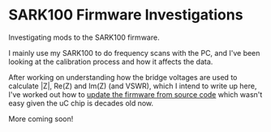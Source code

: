 # SARK100 Firmware Investigations

Investigating mods to the SARK100 firmware.

I mainly use my SARK100 to do frequency scans with the PC, and I've been looking at the calibration process and how it affects the data.

After working on understanding how the bridge voltages are used to calculate |Z|, Re(Z) and Im(Z) (and VSWR), which I intend to write up here, I've worked out how to [update the firmware from source code](https://github.com/G1OJS/SARK100-Firmware/blob/360558a04248b3e44048ebcdb2990ec3fcc04a27/Editing%20SARK100%20Firmware%20in%202024.md) which wasn't easy given the uC chip is decades old now.

More coming soon!
